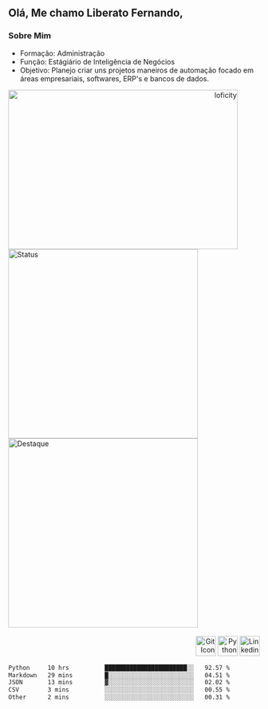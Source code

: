 ## Olá, Me chamo Liberato Fernando,

### Sobre Mim

* Formação: Administração
* Função: Estágiário de Inteligência de Negócios
* Objetivo: Planejo criar uns projetos maneiros de automação focado em áreas empresariais, softwares, ERP's e bancos de dados.

<div align="right">
  <img 
    align="left" 
    alt="loficity" 
    height="320px"
    width="460px" 
    src="https://github.com/HyunCafe/HyunCafe/raw/main/assests/loficity.gif" 
  />

  <br>

  <div style="display: inline-block; text-align: left;">
    <a href="https://github.com/anuraghazra/github-readme-stats">
    <img 
      alt="Status" 
      width="380px" 
      src="https://github-readme-stats.vercel.app/api?username=gitdionysos&show_icons=true&show_owner=true&theme=tokyonight&custom_title=Status&count_private=true" 
    />
    </a>
    <img 
      alt="Destaque" 
      width="380px" 
      src="https://github-readme-stats.vercel.app/api/pin/?username=gitdionysos&repo=my-projects&theme=tokyonight" 
    />
  </div>
</div>

<br>

<div align="right">
  <img 
    alt="Git Icon" 
    height="40" 
    width="40" 
    src="https://icongr.am/devicon/git-plain.svg?size=128&color=c1bbd3" 
  />
  <img 
    alt="Python Icon" 
    height="40" 
    width="40" 
    src="https://icongr.am/devicon/python-plain-wordmark.svg?size=128&color=c1bbd3" 
  />
  <a href="https://www.linkedin.com/in/liberatofernandoadm/">
    <img 
      alt="Linkedin Icon" 
      height="40" 
      width="40" 
      src="https://icongr.am/devicon/linkedin-plain.svg?size=128&color=c1bbd3"
    />
  </a>
</div>
<!--START_SECTION:waka-->

```txt
Python     10 hrs          ███████████████████████░░   92.57 %
Markdown   29 mins         █░░░░░░░░░░░░░░░░░░░░░░░░   04.51 %
JSON       13 mins         ▓░░░░░░░░░░░░░░░░░░░░░░░░   02.02 %
CSV        3 mins          ░░░░░░░░░░░░░░░░░░░░░░░░░   00.55 %
Other      2 mins          ░░░░░░░░░░░░░░░░░░░░░░░░░   00.31 %
```

<!--END_SECTION:waka-->
